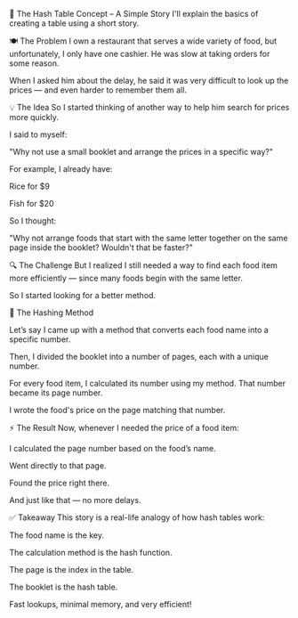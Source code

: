 📘 The Hash Table Concept – A Simple Story
I'll explain the basics of creating a table using a short story.

🍽️ The Problem
I own a restaurant that serves a wide variety of food, but unfortunately, I only have one cashier.
He was slow at taking orders for some reason.

When I asked him about the delay, he said it was very difficult to look up the prices — and even harder to remember them all.

💡 The Idea
So I started thinking of another way to help him search for prices more quickly.

I said to myself:

"Why not use a small booklet and arrange the prices in a specific way?"

For example, I already have:

Rice for $9

Fish for $20

So I thought:

"Why not arrange foods that start with the same letter together on the same page inside the booklet? Wouldn't that be faster?"

🔍 The Challenge
But I realized I still needed a way to find each food item more efficiently — since many foods begin with the same letter.

So I started looking for a better method.

🧠 The Hashing Method

Let’s say I came up with a method that converts each food name into a specific number.

Then, I divided the booklet into a number of pages, each with a unique number.

For every food item, I calculated its number using my method.
That number became its page number.

I wrote the food's price on the page matching that number.

⚡ The Result
Now, whenever I needed the price of a food item:

I calculated the page number based on the food’s name.

Went directly to that page.

Found the price right there.

And just like that — no more delays.

✅ Takeaway
This story is a real-life analogy of how hash tables work:

The food name is the key.

The calculation method is the hash function.

The page is the index in the table.

The booklet is the hash table.

Fast lookups, minimal memory, and very efficient!
